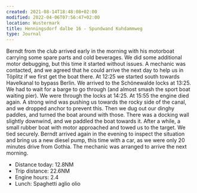 ```yaml
---
created: 2021-08-14T18:48:08+02:00
modified: 2022-04-06T07:56:47+02:00
location: Wustermark
title: Henningsdorf dalbe 16 - Spundwand Kuhdammweg
type: Journal
---
```

Berndt from the club arrived early in the morning with his motorboat carrying some spare parts and cold beverages. We did some additional motor debugging, but this time it started without issues.
A mechanic was contacted, and we agreed that he could arrive the next day to help us in Töplitz if we first get the boat there.
At 12:25 we started south towards Havelkanal to bypass Berlin.
We arrived to the Schönewalde locks at 13:25. We had to wait for a barge to go through (and almost smash the sport boat waiting pier). We were through the locks at 14:25.
At 15:55 the engine died again. A strong wind was pushing us towards the rocky side of the canal, and we dropped anchor to prevent this. Then we dug out our dinghy paddles, and turned the boat around with those. There was a docking wall slightly downwind, and we paddled the boat towards it. After a while, a small rubber boat with motor approached and towed us to the target. We tied securely.
Berndt arrived again in the evening to inspect the situation and bring us a new diesel pump, this time with a car, as we were only 20 minutes drive from Gothia. The mechanic was arranged to arrive the next morning.

* Distance today: 12.8NM
* Trip distance: 22.6NM
* Engine hours: 2.4
* Lunch: Spaghetti aglio olio
